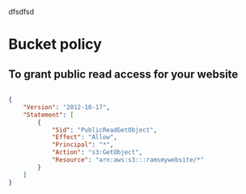 dfsdfsd

# Bucket policy

## To grant public read access for your website
```json

{
    "Version": "2012-10-17",
    "Statement": [
        {
            "Sid": "PublicReadGetObject",
            "Effect": "Allow",
            "Principal": "*",
            "Action": "s3:GetObject",
            "Resource": "arn:aws:s3:::ramsmywebsite/*"
        }
    ]
}
```

